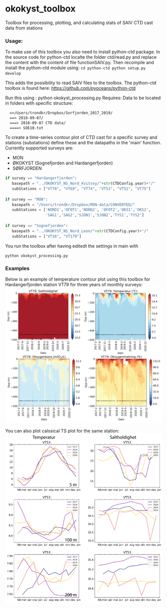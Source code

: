 # okokyst_toolbox
Toolbox for processing, plotting, and calculating stats of SAIV CTD cast data from stations

### Usage:

 To make use of this toolbox you also need to install python-ctd package. 
 In the source code for python-ctd localte the folder ctd/read.py and replace the content with the content 
 of file functionSAIV.py. Then recompile and install the python-ctd module using:
 `cd python-ctd
 python setup.py develop
 `

 This adds the possibility to read SAIV files
 to the toolbox. The python-ctd toolbox is found here:
 https://github.com/pyoceans/python-ctd


 Run this using : python okokyst_processing.py
 Requires:
 Data to be located in folders with specific structure:
```
  =>/Users/trondkr/Dropbox/Sorfjorden_2017_2019/
  ==> 2018-09-07/
  ===> 2018-09-07 CTD data/
  ====> SOE10.txt
```

To create a time-series contour plot of CTD cast for a specific survey and stations (substations) define these and the datapaths in the 'main' function. Currently supported surveys are: 

* MON
* ØKOKYST (Sognefjorden and Hardangerfjorden)
* SØRFJORDEN

```Python
if survey == "Hardangerfjorden":
   basepath = "../OKOKYST_NS_Nord_Kvitsoy/"+str(CTDConfig.year)+"/"
   subStations = ["VT70", "VT69", "VT74", "VT53", "VT52", "VT75"]

if survey == "MON":
   basepath = "/Users/trondkr/Dropbox/MON-data/CONVERTED/"
   subStations = ['NORD1','OFOT1','NORD2', 'OFOT2','OKS1','OKS2',
                  'SAG1','SAG2','SJON1','SJON2','TYS1','TYS2']
            
if survey == "Sognefjorden":
   basepath = "../OKOKYST_NS_Nord_Leon/"+str(CTDConfig.year)+"/"
   subStations = ["VT16", "VT179"]
   ```

You run the toolbox after having editedt the settings in main with
```
python okokyst_processing.py
```


### Examples
Below is an example of temperature contour plot using this toolbox for Hardangerfjorden station VT79 for three years of monthly surveys:
![Hardangerfjorden VT79](example/VT79-01.png)

You can also plot calssical TS plot for the same station:
![Hardangerfjorden VT53](example/VT53-salt-temp-2020-01.png)
